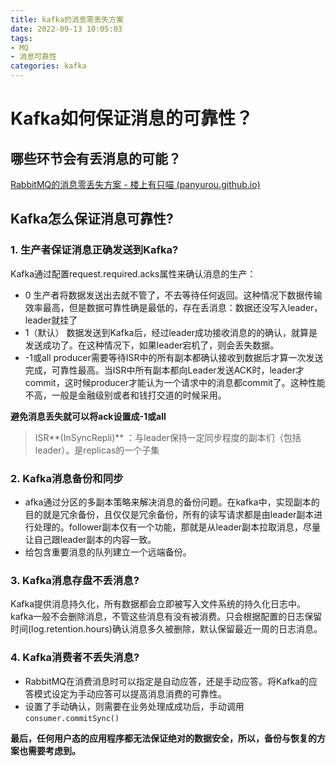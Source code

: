 ```yaml
---
title: kafka的消息零丢失方案
date: 2022-09-13 10:05:03
tags:
- MQ
- 消息可靠性
categories: kafka
---
```


# Kafka如何保证消息的可靠性？

## 哪些环节会有丢消息的可能？

[RabbitMQ的消息零丢失方案 - 楼上有只喵 (panyurou.github.io)](https://panyurou.github.io/RabbitMQ的消息零丢失方案/#哪些环节会有丢消息的可能？)

## Kafka怎么保证消息可靠性?

### 1. 生产者保证消息正确发送到Kafka?

Kafka通过配置request.required.acks属性来确认消息的生产：

- 0 生产者将数据发送出去就不管了，不去等待任何返回。这种情况下数据传输效率最高，但是数据可靠性确是最低的，存在丢消息：数据还没写入leader，leader就挂了
- 1（默认） 数据发送到Kafka后，经过leader成功接收消息的的确认，就算是发送成功了。在这种情况下，如果leader宕机了，则会丢失数据。
- -1或all producer需要等待ISR中的所有副本都确认接收到数据后才算一次发送完成，可靠性最高。当ISR中所有副本都向Leader发送ACK时，leader才commit，这时候producer才能认为一个请求中的消息都commit了。这种性能不高，一般是金融级别或者和钱打交道的时候采用。

**避免消息丢失就可以将ack设置成-1或all**

> ISR**(InSyncRepli)** ：与leader保持一定同步程度的副本们（包括leader）。是replicas的一个子集

### 2. Kafka消息备份和同步

- afka通过分区的多副本策略来解决消息的备份问题。在kafka中，实现副本的目的就是冗余备份，且仅仅是冗余备份，所有的读写请求都是由leader副本进行处理的。follower副本仅有一个功能，那就是从leader副本拉取消息，尽量让自己跟leader副本的内容一致。
- 给包含重要消息的队列建立一个远端备份。

### 3. Kafka消息存盘不丢消息?

Kafka提供消息持久化，所有数据都会立即被写入文件系统的持久化日志中。kafka一般不会删除消息，不管这些消息有没有被消费。只会根据配置的日志保留时间(log.retention.hours)确认消息多久被删除，默认保留最近一周的日志消息。

### 4. **Kafka消费者不丢失消息**?

- RabbitMQ在消费消息时可以指定是自动应答，还是手动应答。将Kafka的应答模式设定为手动应答可以提高消息消费的可靠性。
- 设置了手动确认，则需要在业务处理成成功后，手动调用`consumer.commitSync()`

**最后，任何用户态的应用程序都无法保证绝对的数据安全，所以，备份与恢复的方案也需要考虑到。**


